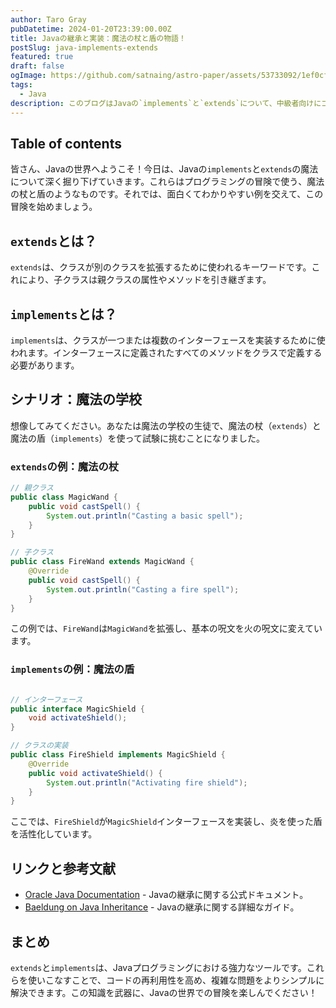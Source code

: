 ```yaml
---
author: Taro Gray
pubDatetime: 2024-01-20T23:39:00.00Z
title: Javaの継承と実装：魔法の杖と盾の物語！
postSlug: java-implements-extends
featured: true
draft: false
ogImage: https://github.com/satnaing/astro-paper/assets/53733092/1ef0cf03-8137-4d67-ac81-84a032119e3a
tags:
  - Java
description: このブログはJavaの`implements`と`extends`について、中級者向けにコード例を交えてわかりやすく解説しています。読者が興味を持ちながら理解を深められるように、魔法の学校という面白いシナリオを提供しています。また、さらに学びを深めるためのリンクや参考文献も紹介しています。
---
```


## Table of contents

皆さん、Javaの世界へようこそ！今日は、Javaの`implements`と`extends`の魔法について深く掘り下げていきます。これらはプログラミングの冒険で使う、魔法の杖と盾のようなものです。それでは、面白くてわかりやすい例を交えて、この冒険を始めましょう。

## `extends`とは？

`extends`は、クラスが別のクラスを拡張するために使われるキーワードです。これにより、子クラスは親クラスの属性やメソッドを引き継ぎます。

## `implements`とは？

`implements`は、クラスが一つまたは複数のインターフェースを実装するために使われます。インターフェースに定義されたすべてのメソッドをクラスで定義する必要があります。

## シナリオ：魔法の学校

想像してみてください。あなたは魔法の学校の生徒で、魔法の杖（`extends`）と魔法の盾（`implements`）を使って試験に挑むことになりました。

### `extends`の例：魔法の杖

```java
// 親クラス
public class MagicWand {
    public void castSpell() {
        System.out.println("Casting a basic spell");
    }
}

// 子クラス
public class FireWand extends MagicWand {
    @Override
    public void castSpell() {
        System.out.println("Casting a fire spell");
    }
}
```

この例では、`FireWand`は`MagicWand`を拡張し、基本の呪文を火の呪文に変えています。

### `implements`の例：魔法の盾

```java

// インターフェース
public interface MagicShield {
    void activateShield();
}

// クラスの実装
public class FireShield implements MagicShield {
    @Override
    public void activateShield() {
        System.out.println("Activating fire shield");
    }
}
```

ここでは、`FireShield`が`MagicShield`インターフェースを実装し、炎を使った盾を活性化しています。

## リンクと参考文献

- [Oracle Java Documentation](https://docs.oracle.com/javase/tutorial/java/IandI/subclasses.html) - Javaの継承に関する公式ドキュメント。
- [Baeldung on Java Inheritance](https://www.baeldung.com/java-inheritance) - Javaの継承に関する詳細なガイド。

## まとめ

`extends`と`implements`は、Javaプログラミングにおける強力なツールです。これらを使いこなすことで、コードの再利用性を高め、複雑な問題をよりシンプルに解決できます。この知識を武器に、Javaの世界での冒険を楽しんでください！

```

```
